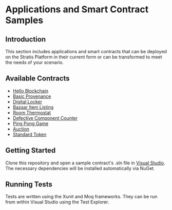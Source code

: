 # Applications and Smart Contract Samples

## Introduction

This section includes applications and smart contracts that can be deployed on the Stratis Platform in their current form or can be transformed to meet the needs of your scenario.

## Available Contracts
* [Hello Blockchain](src/HelloBlockchainContract/README.md)
* [Basic Provenance](src/BasicProvenanceContract/README.md)
* [Digital Locker](src/DigitalLockerContract/README.md)
* [Bazaar Item Listing](src/BazaarItemListingContract/README.md)
* [Room Thermostat](src/Thermostat/README.md)
* [Defective Component Counter](src/DefectiveComponentCounterContract/README.md)
* [Ping Pong Game](src/PingPongContract/README.md)
* [Auction](src/Stratis.SmartContracts.Samples/Stratis.SmartContracts.Samples/Auction.cs)
* [Standard Token](src/Stratis.SmartContracts.Samples/Stratis.SmartContracts.Samples/StandardToken.cs)

## Getting Started

Clone this repository and open a sample contract's .sln file in [Visual Studio](https://visualstudio.microsoft.com/). The necessary dependencies will be installed automatically via NuGet.

## Running Tests

Tests are written using the Xunit and Moq frameworks. They can be run from within Visual Studio using the Test Explorer.